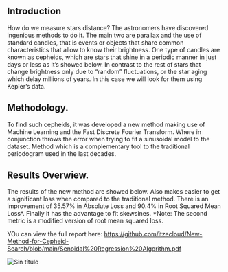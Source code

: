 ## Introduction
How do we measure stars distance? The astronomers have discovered ingenious methods to do it. The main two are parallax and the use of standard candles, that is events or objects that share common characteristics that allow to know their brightness. One type of candles are known as cepheids, which are stars that shine in a periodic manner in just days or less as it’s showed below. In contrast to the rest of stars that change brightness only due to “random” fluctuations, or the star aging which delay millions of years. In this case we will look for them using Kepler’s data.

## Methodology.
To find such cepheids, it was developed a new method making use of Machine Learning and the Fast Discrete Fourier Transform. Where in conjunction throws the error when trying to fit a sinusoidal model to the dataset. Method which is a complementary tool to the traditional periodogram used in the last decades.

## Results Overwiew.
The results of the new method are showed below. Also makes easier to get a significant loss when compared to the traditional method. There is an improvement of 35.57% in Absolute Loss and 90.4% in Root Squared Mean Loss*. Finally it has the advantage to fit skewsines. *Note: The second metric is a modified version of root mean squared loss. 

YOu can view the full report here: https://github.com/itzecloud/New-Method-for-Cepheid-Search/blob/main/Senoidal%20Regression%20Algorithm.pdf

![Sin título](https://github.com/itzecloud/New-Method-for-Cepheid-Search/assets/148586659/069cb712-5425-4d56-b52f-78961cc05052)
